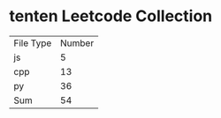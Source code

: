 # tenten Leetcode Collection

<table><tr><td>File Type</td><td>Number</td></tr><tr><td>js</td><td>5</td></tr><tr><td>cpp</td><td>13</td></tr><tr><td>py</td><td>36</td></tr><tr><td>Sum</td><td>54</td></tr></table>